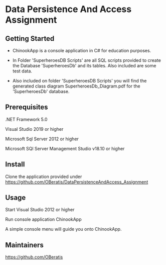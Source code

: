 # Data Persistence And Access Assignment

## Getting Started

-	ChinookApp is a console application in C# for education purposes.

-	In Folder 'SuperheroesDB Scripts' are all SQL scripts provided to create the Database 'SuperheroesDb'
	and its tables. Also included are some test data.

-	Also included on folder 'SuperheroesDB Scripts' you will find the generated class diagram 
	SuperheroesDb_Diagram.pdf for the 'SuperheroesDb' database.

## Prerequisites

.NET Framework 5.0

Visual Studio 2019 or higher

Microsoft Sql Server 2012 or higher

Microsoft SQl Server Management Studio v18.10 or higher

## Install

Clone the application provided under https://github.com/OBeratis/DataPersistenceAndAccess_Assignment

## Usage

Start Visual Studio 2012 or higher

Run console application ChinookApp

A simple console menu will guide you onto ChinookApp.

## Maintainers

<https://github.com/OBeratis>
